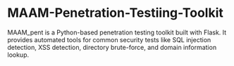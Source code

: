 # MAAM-Penetration-Testiing-Toolkit
MAAM_pent is a Python-based penetration testing toolkit built with Flask. It provides automated tools for common security tests like SQL injection detection, XSS detection, directory brute-force, and domain information lookup.
